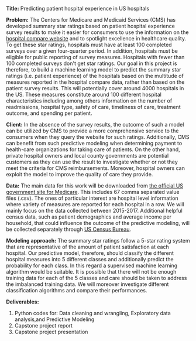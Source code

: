 **Title:** Predicting patient hospital experience in US hospitals

**Problem:**  The Centers for Medicare and Medicaid Services (CMS) has developed summary star ratings based on patient hospital experience  survey results to make it easier for consumers to use the information on the [hospital compare website](https://www.medicare.gov/hospitalcompare/search.html?) and to spotlight excellence in healthcare quality. To get these star ratings, hospitals must have at least 100 completed surveys over a given four-quarter period. In addition, hospitals must be eligible for public reporting of survey measures. Hospitals with fewer than 100 completed surveys don't get star ratings. Our goal in this project is therefore, to build a machine learning model to predict the summary star ratings (i.e. patient experience) of the hospitals based on the multitude of measures reported in the hospital compare data, rather than based on the patient survey results. This will potentially cover around 4000 hospitals in the US. These measures constitute around 100 different hospital characteristics including among others information on the number of readmissions, hospital type, safety of care, timeliness of care, treatment outcome, and spending per patient. 

**Client:** In the absence of the survey results, the outcome of such a model can be utilized by CMS to provide a more comprehensive service to the consumers when they query the website for such ratings. Additionally, CMS can benefit from such predictive modeling when determining payment to health-care organizations for taking care of patients. On the other hand, private hospital owners and local county governments are potential customers as they can use the result to investigate whether or not they meet the criteria for CMS reimbursements. Moreover, hospital owners can exploit the model to improve the quality of care they provide. 

**Data:** The main data for this work will be downloaded from [the official US government site for Medicare](https://data.medicare.gov/data/hospital-compare). This includes 67 comma separated value files (.csv). The ones of particular interest are hospital level information where variety of measures are reported for each hospital in a row. We will mainly focus on the data collected between 2015-2017. Additional helpful census data, such as patient demographics and average income per household, that could influence the outcome of the predictive modeling, will be collected separately through [US Census Bureau](https://factfinder.census.gov/faces/nav/jsf/pages/index.xhtml).

**Modeling approach:** The summary star ratings follow a  5-star rating system that are representative of the amount of patient satisfaction at each hospital. Our predictive model, therefore, should classify the different hospital measures into 5 different classes and additionally predict the probability for each class. In this regard a supervised machine learning algorithm would be suitable. It is possible that there will not be enough training data for each of the 5 classes and care should be taken to address the imbalanced training data. We will moreover investigate different classification algorithms and compare their performances.

**Deliverables:** 
1. Python codes for: Data cleaning and wrangling, Exploratory data analysis,and Predictive Modeling
2. Capstone project report
3. Capstone project presentation
                   





